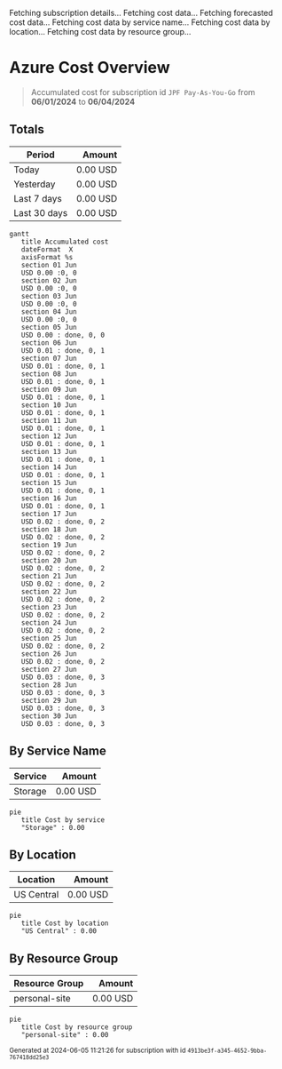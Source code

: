 Fetching subscription details...
Fetching cost data...
Fetching forecasted cost data...
Fetching cost data by service name...
Fetching cost data by location...
Fetching cost data by resource group...
# Azure Cost Overview

> Accumulated cost for subscription id `JPF Pay-As-You-Go` from **06/01/2024** to **06/04/2024**

## Totals

|Period|Amount|
|---|---:|
|Today|0.00 USD|
|Yesterday|0.00 USD|
|Last 7 days|0.00 USD|
|Last 30 days|0.00 USD|

```mermaid
gantt
   title Accumulated cost
   dateFormat  X
   axisFormat %s
   section 01 Jun
   USD 0.00 :0, 0
   section 02 Jun
   USD 0.00 :0, 0
   section 03 Jun
   USD 0.00 :0, 0
   section 04 Jun
   USD 0.00 :0, 0
   section 05 Jun
   USD 0.00 : done, 0, 0
   section 06 Jun
   USD 0.01 : done, 0, 1
   section 07 Jun
   USD 0.01 : done, 0, 1
   section 08 Jun
   USD 0.01 : done, 0, 1
   section 09 Jun
   USD 0.01 : done, 0, 1
   section 10 Jun
   USD 0.01 : done, 0, 1
   section 11 Jun
   USD 0.01 : done, 0, 1
   section 12 Jun
   USD 0.01 : done, 0, 1
   section 13 Jun
   USD 0.01 : done, 0, 1
   section 14 Jun
   USD 0.01 : done, 0, 1
   section 15 Jun
   USD 0.01 : done, 0, 1
   section 16 Jun
   USD 0.01 : done, 0, 1
   section 17 Jun
   USD 0.02 : done, 0, 2
   section 18 Jun
   USD 0.02 : done, 0, 2
   section 19 Jun
   USD 0.02 : done, 0, 2
   section 20 Jun
   USD 0.02 : done, 0, 2
   section 21 Jun
   USD 0.02 : done, 0, 2
   section 22 Jun
   USD 0.02 : done, 0, 2
   section 23 Jun
   USD 0.02 : done, 0, 2
   section 24 Jun
   USD 0.02 : done, 0, 2
   section 25 Jun
   USD 0.02 : done, 0, 2
   section 26 Jun
   USD 0.02 : done, 0, 2
   section 27 Jun
   USD 0.03 : done, 0, 3
   section 28 Jun
   USD 0.03 : done, 0, 3
   section 29 Jun
   USD 0.03 : done, 0, 3
   section 30 Jun
   USD 0.03 : done, 0, 3
```

## By Service Name

|Service|Amount|
|---|---:|
|Storage|0.00 USD|

```mermaid
pie
   title Cost by service
   "Storage" : 0.00
```

## By Location

|Location|Amount|
|---|---:|
|US Central|0.00 USD|

```mermaid
pie
   title Cost by location
   "US Central" : 0.00
```

## By Resource Group

|Resource Group|Amount|
|---|---:|
|personal-site|0.00 USD|

```mermaid
pie
   title Cost by resource group
   "personal-site" : 0.00
```

<sup>Generated at 2024-06-05 11:21:26 for subscription with id `4913be3f-a345-4652-9bba-767418dd25e3`</sup>
